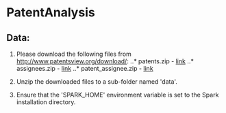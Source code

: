 # PatentAnalysis

## Data:

1. Please download the following files from http://www.patentsview.org/download/:
..* patents.zip - [link](http://www.patentsview.org/data/20170808/patent.zip)
..* assignees.zip - [link](http://www.patentsview.org/data/20170808/assignee.zip)
..* patent\_assignee.zip - [link](http://www.patentsview.org/data/20170808/patent_assignee.zip)

2. Unzip the downloaded files to a sub-folder named 'data'.

3. Ensure that the 'SPARK_HOME' environment variable is set to the Spark installation directory.
